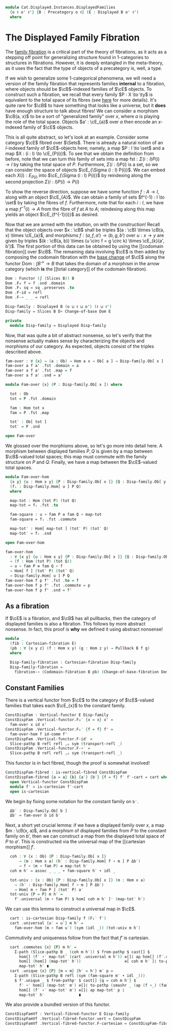 <!--
```agda
open import Cat.Displayed.Instances.Pullback
open import Cat.Displayed.Instances.Slice
open import Cat.Displayed.Composition
open import Cat.Displayed.Cartesian
open import Cat.Displayed.Functor
open import Cat.Diagram.Pullback
open import Cat.Displayed.Total
open import Cat.Instances.Slice
open import Cat.Displayed.Base
open import Cat.Prelude

import Cat.Displayed.Reasoning
import Cat.Reasoning
```
-->

```agda
module Cat.Displayed.Instances.DisplayedFamilies
  {o ℓ o' ℓ'} {B : Precategory o ℓ} (E : Displayed B o' ℓ')
  where
```

<!--
```agda
open Cat.Reasoning B
open Displayed E
open Cat.Displayed.Reasoning E
open Functor

open Total-hom
open /-Obj
open Slice-hom
```
-->

# The Displayed Family Fibration

The [family fibration] is a critical part of the theory of fibrations,
as it acts as a stepping off point for generalizing structure found
in 1-categories to structures in fibrations. However, it is deeply
entangled in the meta-theory, as it uses the fact that the type of
objects of a precategory is, well, a type.

[family fibration]: Cat.Displayed.Instances.Family.html

If we wish to generalize some 1-categorical phenomena, we will need
a version of the family fibration that represents families
**internal** to a fibration, where objects should be $\cB$-indexed
families of $\cE$ objects. To construct such a fibration, we recall
that every family $P : X \to \ty$ is equivalent to the total space
of its fibres (see [here] for more details). It's quite rare for
$\cB$ to have something that looks like a universe, but it **does**
have enough structure to talk about fibres! We can consider a morphism
$\cB(a, x)$ to be a sort of "generalized family" over $x$, where $a$ is
playing the role of the total space. Objects $a' : \cE_{a}$ over $a$
then encode an $x$-indexed family of $\cE$ objects.

[here]: 1Lab.Univalence.html#object-classifiers

This is all quite abstract, so let's look at an example. Consider
some category $\cE$ fibred over $\Sets$. There is already a natural notion
of an $I$-indexed family of $\cE$-objects here; namely, a map
$P : I \to \set$ and a map $X : (i : I) \to \cE_{P(i)}$.
To see that we obtain the definition from before, note that we can turn
this family of sets into a map $\mathrm{fst} : \Sigma (i : I) P(i) \to I$ by
taking the total space of $P$. Furthermore, $\Sigma (i : I) P(i)$
is a set, so we can consider the space of objects $\cE_{\Sigma (i : I) P(i)}$.
We can embed each $X(i) : E_{P(i)}$ into $\cE_{\Sigma (i : I) P(i)}$
by reindexing along the second projection $\Sigma (i : I) P(i) \to P(i)$

To show the reverse direction, suppose we have some function $f : A \to I$,
along with an object $\cE_{A}$. We can obtain a family of sets $f^{-1} : I \to \set$
by taking the fibres of $f$. Furthermore, note that for each $i : I$, we
have a map $f^{-1}(i) \to A$ from the fibre of $f$ at $A$ to $A$; reindexing
along this map yields an object $\cE_{f^{-1}(i)}$ as desired.

Now that we are armed with the intuition, on with the construction!
Recall that the object objects over $x : \cB$ shall be triples
$(a : \cB) \times \cB(a, x) \times \cE_{a}$, and morphisms
$f : (a, f, a') \to (b, g, b')$ over $u : x \to y$ are given by triples
$(k : \cB(a, b)) \times (u \circ f = g \circ k) \times \cE_{k}(a', b')$.
The first portion of this data can be obtained by using the
[[codomain fibration]] over $\cB$. The remaining data involving $\cE$ is
then added by composing the codomain fibration with the [base change]
of $\cE$ along the functor $\mathrm{Dom} : \int B^{\to} \to B$ that
takes the domain of a morphism in the arrow category (which **is** the
[[total category]] of the codomain fibration).

[base change]: Cat.Displayed.Instances.Pullback.html

```agda
Dom : Functor (∫ (Slices B)) B
Dom .F₀ f = f .snd .domain
Dom .F₁ sq = sq .preserves .to
Dom .F-id = refl
Dom .F-∘ _ _ = refl

Disp-family : Displayed B (o ⊔ ℓ ⊔ o') (ℓ ⊔ ℓ')
Disp-family = Slices B D∘ Change-of-base Dom E

private
  module Disp-family = Displayed Disp-family
```

Now, that was quite a bit of abstract nonsense, so let's verify that
the nonsense actually makes sense by characterizing the objects and
morphisms of our category. As expected, objects consist of the triples
described above.

```agda
fam-over : ∀ {x} → (a : Ob) → Hom a x → Ob[ a ] → Disp-family.Ob[ x ]
fam-over a f a' .fst .domain = a
fam-over a f a' .fst .map = f
fam-over a f a' .snd = a'

module Fam-over {x} (P : Disp-family.Ob[ x ]) where

  tot : Ob
  tot = P .fst .domain

  fam : Hom tot x
  fam = P .fst .map

  tot′ : Ob[ tot ]
  tot′ = P .snd

open Fam-over
```

We glossed over the morphisms above, so let's go more into detail here.
A morphism between displayed families $P, Q$ is given by a map between
$\cB$-valued total spaces; this map must commute with the family structure
on $P$ and $Q$. Finally, we have a map between the $\cE$-valued total
spaces.

```agda
module Fam-over-hom
  {x y} {u : Hom x y} {P : Disp-family.Ob[ x ]} {Q : Disp-family.Ob[ y ]}
  (fᵢ : Disp-family.Hom[ u ] P Q)
  where

  map-tot : Hom (tot P) (tot Q)
  map-tot = fᵢ .fst .to

  fam-square : u ∘ fam P ≡ fam Q ∘ map-tot
  fam-square = fᵢ .fst .commute

  map-tot′ : Hom[ map-tot ] (tot′ P) (tot′ Q)
  map-tot′ = fᵢ .snd

open Fam-over-hom

fam-over-hom
  : ∀ {x y} {u : Hom x y} {P : Disp-family.Ob[ x ]} {Q : Disp-family.Ob[ y ]}
  → (f : Hom (tot P) (tot Q))
  → u ∘ fam P ≡ fam Q ∘ f
  → Hom[ f ] (tot′ P) (tot′ Q)
  → Disp-family.Hom[ u ] P Q
fam-over-hom f p f' .fst .to = f
fam-over-hom f p f' .fst .commute = p
fam-over-hom f p f' .snd = f'
```

## As a fibration

If $\cE$ is a fibration, and $\cB$ has all pullbacks, then the category of displayed
families is also a fibration. This follows by more abstract nonsense. In fact, this
proof is **why** we defined it using abstract nonsense!

```agda
module _
  (fib : Cartesian-fibration E)
  (pb : ∀ {x y z} (f : Hom x y) (g : Hom z y) → Pullback B f g)
  where

  Disp-family-fibration : Cartesian-fibration Disp-family
  Disp-family-fibration =
    fibration-∘ (Codomain-fibration B pb) (Change-of-base-fibration Dom E fib)
```

## Constant Families

There is a vertical functor from $\cE$ to the category of $\cE$-valued
families that takes each $\cE_{x}$ to the constant family.

```agda
ConstDispFam : Vertical-functor E Disp-family
ConstDispFam .Vertical-functor.F₀′ {x = x} x' =
  fam-over x id x'
ConstDispFam .Vertical-functor.F₁′ {f = f} f' =
  fam-over-hom f id-comm f'
ConstDispFam .Vertical-functor.F-id′ =
  Slice-pathp B refl refl ,ₚ sym (transport-refl _)
ConstDispFam .Vertical-functor.F-∘′ =
  Slice-pathp B refl refl ,ₚ sym (transport-refl _)
```

This functor is in fact fibred, though the proof is somewhat involved!

```agda
ConstDispFam-fibred : is-vertical-fibred ConstDispFam
ConstDispFam-fibred {a = a} {b} {a′} {b′} {f = f} f′ f′-cart = cart where
  open Vertical-functor ConstDispFam
  module f′ = is-cartesian f′-cart
  open is-cartesian
```

We begin by fixing some notation for the constant family on `b′`.

```agda
  Δb′ : Disp-family.Ob[ b ]
  Δb′ = fam-over b id b′
```

Next, a short yet crucial lemma: if we have a displayed family
over $x$, a map $m : \cB(x, a)$, and a morphism of displayed families
from $P$ to the constant family on $b'$, then we can construct a map
from the displayed total space of $P$ to $a'$. This is constructed via
the universal map of the [[cartesian morphism]] $f'$.

```agda
  coh : ∀ {x : Ob} {P : Disp-family.Ob[ x ]}
      → (m : Hom x a) (h′ : Disp-family.Hom[ f ∘ m ] P Δb′)
      → f ∘ (m ∘ fam P) ≡ map-tot h′
  coh m h′ = assoc _ _ _ ∙ fam-square h′ ∙ idl _

  tot-univ : {x : Ob} {P : Disp-family.Ob[ x ]} (m : Hom x a)
    → (h′ : Disp-family.Hom[ f ∘ m ] P Δb′)
    → Hom[ m ∘ fam P ] (tot′ P) a′
  tot-univ {P = P} m h′ =
    f′.universal (m ∘ fam P) $ hom[ coh m h′ ]⁻ (map-tot′ h′)
```

We can use this lemma to construct a universal map in $\cE$.

```agda
  cart : is-cartesian Disp-family f (F₁′ f′)
  cart .universal {u′ = u′} m h′ =
    fam-over-hom (m ∘ fam u′) (sym (idl _)) (tot-univ m h′)
```

Commutivity and uniqueness follow from the fact that $f'$ is cartesian.

```agda
  cart .commutes {x} {P} m h′ =
    Σ-path (Slice-pathp B _ (coh m h′)) $ from-pathp $ cast[] $
      hom[] (f′ ∘′ map-tot′ (cart .universal m h′)) ≡[]⟨ ap hom[] (f′.commutes _ _) ⟩
      hom[] (hom[] (map-tot′ h′))                   ≡[ coh m h′ ]⟨ to-pathp⁻ (hom[]-∙ _ _ ∙ reindex _ _) ⟩
      map-tot′ h′ ∎
  cart .unique {x} {P} {m = m} {h′ = h′} m′ p =
    Σ-path (Slice-pathp B refl (sym (fam-square m′ ∙ idl _)))
    $ f′.unique _ $ from-pathp⁻ $ cast[] {q = coh m h′} $
      f′ ∘′ hom[] (map-tot′ m′) ≡[]⟨ to-pathp (smashr _ (ap (f ∘_) (fam-square m′ ∙ idl _)) ∙ reindex _ _) ⟩
      hom[] (f′ ∘′ map-tot′ m′) ≡[]⟨ ap map-tot′ p ⟩
      map-tot′ h′               ∎
```

We also provide a bundled version of this functor.

```agda
ConstDispFamVf : Vertical-fibred-functor E Disp-family
ConstDispFamVf .Vertical-fibred-functor.vert = ConstDispFam
ConstDispFamVf .Vertical-fibred-functor.F-cartesian = ConstDispFam-fibred
```
